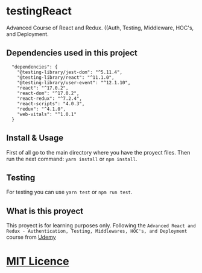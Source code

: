 # testingReact
Advanced Course of React and Redux. ((Auth, Testing, Middleware, HOC's, and Deployment.

## <a name="dependencies">Dependencies used in this project</a>

````
  "dependencies": {
    "@testing-library/jest-dom": "^5.11.4",
    "@testing-library/react": "^11.1.0",
    "@testing-library/user-event": "^12.1.10",
    "react": "^17.0.2",
    "react-dom": "^17.0.2",
    "react-redux": "^7.2.4",
    "react-scripts": "4.0.3",
    "redux": "^4.1.0",
    "web-vitals": "^1.0.1"
  }
````

## <a name="howtoinstall">Install & Usage</a>

First of all go to the main directory where you have the proyect files.
Then run the next command: `yarn install` or `npm install`.

## <a name="testing">Testing</a>

For testing you can use `yarn test` or `npm run test`.

## <a name="about">What is this proyect</a>

This proyect is for learning purposes only.
Following the `Advanced React and Redux - Authentication, Testing, Middlewares, HOC's, and Deployment` course from [Udemy](https://www.udemy.com/course/react-redux-tutorial/)

# [MIT Licence](https://github.com/JuanGidoni/testingReactRedux/blob/master/LICENSE) 
